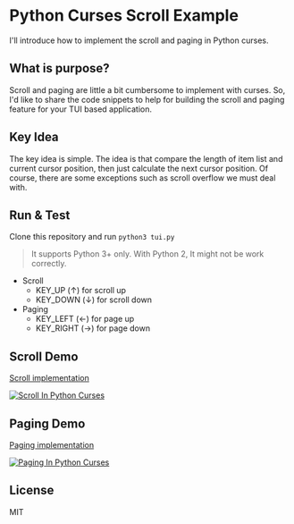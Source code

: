 # Python Curses Scroll Example

I'll introduce how to implement the scroll and paging in Python curses.

## What is purpose?

Scroll and paging are little a bit cumbersome to implement with curses. So, I'd like to share the code snippets to help for building the scroll and paging feature for your TUI based application.

## Key Idea

The key idea is simple. The idea is that compare the length of item list and current cursor position, then just calculate the next cursor position. Of course, there are some exceptions such as scroll overflow we must deal with.

## Run & Test

Clone this repository and run `python3 tui.py`

> It supports Python 3+ only. With Python 2, It might not be work correctly.

* Scroll
  * KEY_UP (↑) for scroll up
  * KEY_DOWN (↓) for scroll down
* Paging
  * KEY_LEFT (←) for page up
  * KEY_RIGHT (→) for page down

## Scroll Demo

[Scroll implementation](/tui.py#L86-L110)

[![Scroll In Python Curses](https://asciinema.org/a/166994.png)](https://asciinema.org/a/166994)

## Paging Demo

[Paging implementation](/tui.py#L112-L132)

[![Paging In Python Curses](https://asciinema.org/a/166995.png)](https://asciinema.org/a/166995)

## License

MIT
